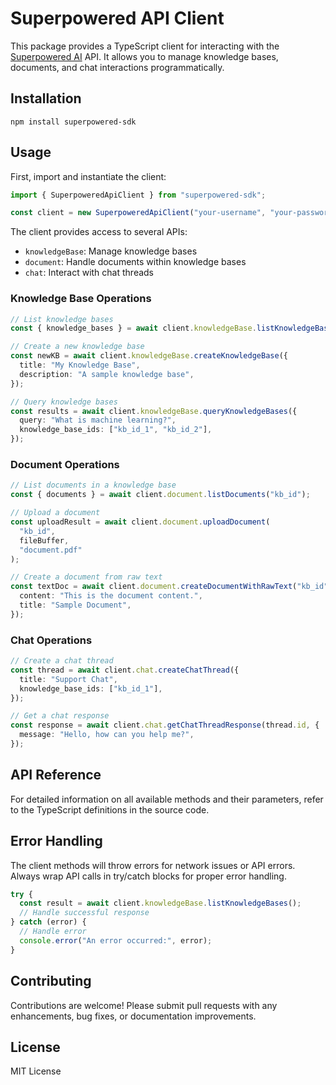 # Superpowered API Client

This package provides a TypeScript client for interacting with the [Superpowered AI](https://superpowered.ai/) API. It allows you to manage knowledge bases, documents, and chat interactions programmatically.

## Installation

```
npm install superpowered-sdk
```

## Usage

First, import and instantiate the client:

```typescript
import { SuperpoweredApiClient } from "superpowered-sdk";

const client = new SuperpoweredApiClient("your-username", "your-password");
```

The client provides access to several APIs:

- `knowledgeBase`: Manage knowledge bases
- `document`: Handle documents within knowledge bases
- `chat`: Interact with chat threads

### Knowledge Base Operations

```typescript
// List knowledge bases
const { knowledge_bases } = await client.knowledgeBase.listKnowledgeBases();

// Create a new knowledge base
const newKB = await client.knowledgeBase.createKnowledgeBase({
  title: "My Knowledge Base",
  description: "A sample knowledge base",
});

// Query knowledge bases
const results = await client.knowledgeBase.queryKnowledgeBases({
  query: "What is machine learning?",
  knowledge_base_ids: ["kb_id_1", "kb_id_2"],
});
```

### Document Operations

```typescript
// List documents in a knowledge base
const { documents } = await client.document.listDocuments("kb_id");

// Upload a document
const uploadResult = await client.document.uploadDocument(
  "kb_id",
  fileBuffer,
  "document.pdf"
);

// Create a document from raw text
const textDoc = await client.document.createDocumentWithRawText("kb_id", {
  content: "This is the document content.",
  title: "Sample Document",
});
```

### Chat Operations

```typescript
// Create a chat thread
const thread = await client.chat.createChatThread({
  title: "Support Chat",
  knowledge_base_ids: ["kb_id_1"],
});

// Get a chat response
const response = await client.chat.getChatThreadResponse(thread.id, {
  message: "Hello, how can you help me?",
});
```

## API Reference

For detailed information on all available methods and their parameters, refer to the TypeScript definitions in the source code.

## Error Handling

The client methods will throw errors for network issues or API errors. Always wrap API calls in try/catch blocks for proper error handling.

```typescript
try {
  const result = await client.knowledgeBase.listKnowledgeBases();
  // Handle successful response
} catch (error) {
  // Handle error
  console.error("An error occurred:", error);
}
```

## Contributing

Contributions are welcome! Please submit pull requests with any enhancements, bug fixes, or documentation improvements.

## License

MIT License
